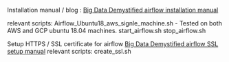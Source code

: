 Installation manual / blog :
 [Big Data Demystified airflow installation manual](https://big-data-demystified.ninja/2018/08/15/airflow-installation-manual-and-workflow-example/)
 
relevant scripts:
Airflow_Ubuntu18_aws_signle_machine.sh - Tested on both AWS and GCP ubuntu 18.04 machines. 
start_airflow.sh
stop_airflow.sh

Setup HTTPS / SSL certificate for airflow 
 [Big Data Demystified airflow SSL setup manual](https://big-data-demystified.ninja/2019/10/07/airflow-setup-of-ssl-certificate-https-example/
)
relevant scripts:
create_ssl.sh
